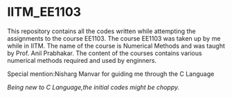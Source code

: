 # IITM_EE1103
This repository contains all the codes written while attempting the assignments to the course EE1103. 
The course EE1103 was taken up by me while in IITM. The name of the course is Numerical Methods and was taught by Prof. Anil Prabhakar.
The content of the courses contains various numerical methods required and used by enginners.

Special mention:Nisharg Manvar for guiding me through the C Language

*Being new to C Language,the initial codes might be choppy.*
